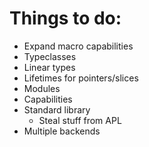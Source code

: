 # Things to do:
 - Expand macro capabilities
 - Typeclasses
 - Linear types
 - Lifetimes for pointers/slices
 - Modules
 - Capabilities
 - Standard library
     - Steal stuff from APL
 - Multiple backends

